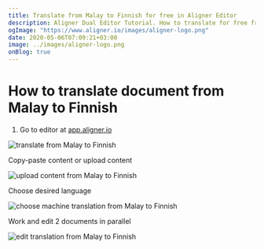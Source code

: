 ```yaml
---
title: Translate from Malay to Finnish for free in Aligner Editor
description: Aligner Dual Editor Tutorial. How to translate for free from Malay to Finnish. Aligner is multilingual document management platform. 
ogImage: "https://www.aligner.io/images/aligner-logo.png"
date: 2020-05-06T07:09:21+03:00
image: ../images/aligner-logo.png
onBlog: true
---
```


# How to translate document from Malay to Finnish

1. Go to editor at [app.aligner.io](https://app.aligner.io "Aligner App web page")

![translate from Malay to Finnish](../aligner-blank-editor.png "translate from Malay to Finnish")

Copy-paste content or upload content

![upload content from Malay to Finnish](../aligner-uploaded-document.png "upload content from Malay to Finnish")

Choose desired language

![choose machine translation from Malay to Finnish](../aligner-language-dropdown.png "choose machine translation from Malay to Finnish")

Work and edit 2 documents in parallel

![edit translation from Malay to Finnish](../aligner-double-sitded-editor.png "edit translation from Malay to Finnish")

